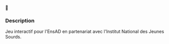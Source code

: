 👾 
### Description
Jeu interactif pour l'EnsAD en partenariat avec l'Institut National des Jeunes Sourds.
